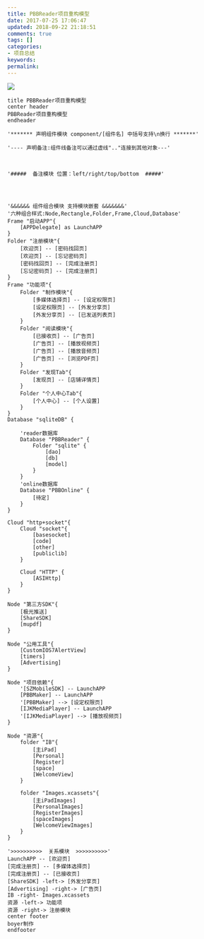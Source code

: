 ```yaml
---
title: PBBReader项目重构模型
date: 2017-07-25 17:06:47
updated: 2018-09-22 21:18:51
comments: true
tags: []
categories:
- 项目总结
keywords: 
permalink:
---
```


![](http://www.plantuml.com/plantuml/png/ZLPTJnj757tVNp5ofQpKKdYib0Sa24AXAOq5g9Ng-c5j3_OgQw_h7VgX20a41lDXC8428ON458gRWasB-C0E-C_iZ7UV-XTwlRFsZZ6ccGVmd7lcp9cPEtUMg4J3oD_VFuAL24xP-UlQcw8zdsLxiwoGftjBKXWd24wXc1EN7cBYHCHbIVAdl27w-odRNgbLPitAHPsskuN2UZof9q2r9y1ncii6aNbrmfQEwUebsoYnvUdl4ooxR-MNaIiaW-Rdq5n1UZ3FpWgF-VXQkShxTBLaLWxjgHshEc-ztW7SrztjiwfxREMGPavf-iAiRDBIjVLt7gH04aG_gJU4k83hqBp9rcwA_txOqV0uwKcfqHZf8Ngo9wGJeiSHSiOumoNvaTCGTm9_QIxZgl25y0uzNwQ7M-WHRx8aq_H9xIZhyjzTqW-hZx_M8xXh18U9aeXgk6jGrs0hkmPJIXntFT7qYKZNW4AKa69WMN9GvAEv4bqizFdzlfSIWXQ0dmDOmr65u21I3FILCf48nm2L9YKkY7prZPfRvhuQuzZnlbLTiVFdGGHx7A2bkTgxQRPmIz_irS7xITLjgtZAgHv97EfHYyiia-CJUrHHe3DrihdOnRVMp0tadMkwiHwQkJ1lVcjP3vS_sA7lNvatw_RK0blwipc3LRobnHssEsE_pd4plBL7kA63JRgwHZDpPlalaTuUuVJBVm2qfwPfPilA5veZ9biyszjfgrHfzmoZ8LVPneMdTrsbQulYn0B6AUpL2TkujOxcxFsrZo3QRy_-btY-QXrb_0E37Up32cihfsDAIFJEGSzuUSjUBrkbFzXCkeECUVNUB9VXvjFgp1qnCSJrE09715Up8JOfDQu4yXa_Q2h10_q-z59omdBAAKRirrEMBTBokWDw_6ObWm5EI7J6nOG8TnLHzE0T97G7YEiHh7dOfB1iMKzeQW8_OEYvGn2d3T3RDEIajs39AGN85oCa-PcXXrzWukwR6n0nBb6NvwXmuc7mANHr4iCfeP-S26bgM5D3uhc9qpmT6_Et6EqR7NeAdWIdzOA6VBNZO_DgWMrUZmuyQvQRlMcQNc0h1RWdGGwDnfGK1ehRZKya8-D1JuMcZsiR1NfvIDEN3PKd4mQKuw7der_qQJX5lb7nJ-veeiPnod0xVP4V8QeQQY8g2FBtoxpTjSutNK4vCFhTi1vIDSS799rNFhaIdD2myWAdxed9BS7U3bKcCFJbis4SKHM_flpIGQUTqjj-nRrrMEUph9npLp3kfkzGV-jTggX-9IAShXzsHqyecW2DuAXga9OSC99A60lzRx46RpVc-oncXJXpN8bYe_ldi68Oc1ZtsE2CUyouWNPBNa0qvg7jzeGOJqMvjzaGekcpsfbRV17o8hBKF0lOTV6zazgU9I2qlp0FCCMwBZMJ7OBrJmmuuVPdHinRu3bV8K0K7uIX_WQExkoxnDEYATzyEzs0foT-3JI-zSPr7Vv98HqIaB-kzMyxZlu7)

```puml
title PBBReader项目重构模型
center header
PBBReader项目重构模型
endheader

'******* 声明组件模块 component/[组件名] 中括号支持\n换行 *******'

'---- 声明备注:组件线备注可以通过虚线".."连接到其他对象---'



'#####  备注模块 位置：left/right/top/bottom  #####'




'&&&&&& 组件组合模块 支持模块嵌套 &&&&&&&'
'六种组合样式:Node,Rectangle,Folder,Frame,Cloud,Database'
Frame "启动APP"{
    [APPDelegate] as LaunchAPP
}
Folder "注册模块"{
    [欢迎页] -- [密码找回页]
    [欢迎页] -- [忘记密码页]
    [密码找回页] -- [完成注册页]
    [忘记密码页] -- [完成注册页]
}
Frame "功能项"{
    Folder "制作模块"{
        [多媒体选择页] -- [设定权限页]
        [设定权限页] -- [外发分享页]
        [外发分享页] -- [已发送列表页]
    }
    Folder "阅读模块"{
        [已接收页] -- [广告页]
        [广告页] -- [播放视频页]
        [广告页] -- [播放音频页]
        [广告页] -- [浏览PDF页]
    }
    Folder "发现Tab"{
        [发现页] -- [店铺详情页]
    }
    Folder "个人中心Tab"{
        [个人中心] -- [个人设置]
    }
}
Database "sqliteDB" {

    'reader数据库
    Database "PBBReader" {
        Folder "sqlite" {
            [dao]
            [db]
            [model]
        }
    }
    'online数据库
    Database "PBBOnline" {
        [待定]
    }
}

Cloud "http+socket"{
    Cloud "socket"{
        [basesocket]
        [code]
        [other]
        [publiclib]
    }
    
    Cloud "HTTP" {
        [ASIHttp]
    }
}

Node "第三方SDK"{
    [极光推送]
    [ShareSDK]
    [mupdf]
}

Node "公用工具"{
    [CustomIOS7AlertView]
    [timers]
    [Advertising]
}

Node "项目依赖"{
    '[SZMobileSDK] -- LaunchAPP
    [PBBMaker] -- LaunchAPP
    '[PBBMaker] --> [设定权限页]
    [IJKMediaPlayer] -- LaunchAPP
    '[IJKMediaPlayer] --> [播放视频页]
}

Node "资源"{
    folder "IB"{
        [主iPad]
        [Personal]
        [Register]
        [space]
        [WelcomeView]
    }
    
    folder "Images.xcassets"{
        [主iPadImages]
        [PersonalImages]
        [RegisterImages]
        [spaceImages]
        [WelcomeViewImages]
    }
}

'>>>>>>>>>>  关系模块  >>>>>>>>>>'
LaunchAPP -- [欢迎页]
[完成注册页] -- [多媒体选择页]
[完成注册页] -- [已接收页]
[ShareSDK] -left-> [外发分享页]
[Advertising] -right-> [广告页]
IB -right- Images.xcassets
资源 -left-> 功能项
资源 -right-> 注册模块
center footer
boyer制作
endfooter
```



